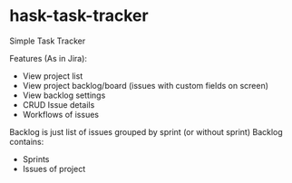 # hask-task-tracker

Simple Task Tracker

Features (As in Jira):
- View project list
- View project backlog/board (issues with custom fields on screen)
- View backlog settings
- CRUD Issue details
- Workflows of issues

Backlog is just list of issues grouped by sprint (or without sprint)
Backlog contains: 
- Sprints
- Issues of project


